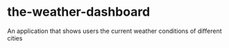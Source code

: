 # the-weather-dashboard
An application that shows users the current weather conditions of different cities
